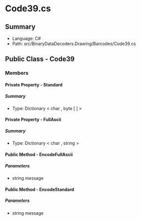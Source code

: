 ﻿# Code39.cs

## Summary

* Language: C#
* Path: src/BinaryDataDecoders.Drawing/Barcodes/Code39.cs

## Public Class - Code39

### Members

#### Private Property - Standard

##### Summary

 * Type: Dictionary < char , byte [  ] > 

#### Private Property - FullAscii

##### Summary

 * Type: Dictionary < char , string > 

#### Public Method - EncodeFullAscii

#####  Parameters

 - string message 

#### Public Method - EncodeStandard

#####  Parameters

 - string message 

